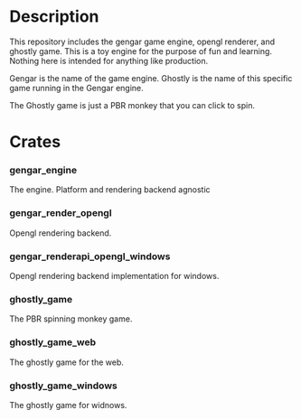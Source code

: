 # Description
This repository includes the gengar game engine, opengl renderer, and ghostly game.
This is a toy engine for the purpose of fun and learning. Nothing here is intended for anything like production.

Gengar is the name of the game engine.
Ghostly is the name of this specific game running in the Gengar engine.

The Ghostly game is just a PBR monkey that you can click to spin.

# Crates
### gengar_engine
The engine. Platform and rendering backend agnostic

### gengar_render_opengl
Opengl rendering backend.

### gengar_renderapi_opengl_windows
Opengl rendering backend implementation for windows.

### ghostly_game
The PBR spinning monkey game.

### ghostly_game_web
The ghostly game for the web.

### ghostly_game_windows
The ghostly game for widnows.